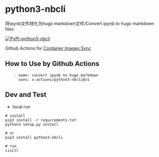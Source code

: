 # python3-nbcli

将ipynb文件转化为hugo markdown文件/Convert ipynb to hugo markdown files

[![PyPI-python3-nbcli](https://img.shields.io/pypi/v/python3-nbcli.svg?maxAge=3600)](https://pypi.org/project/python3-nbcli/)

Github Actions for [Container Images Sync](https://github.com/marketplace/actions/nbcli)

## How to Use by Github Actions

```
    - name: convert ipynb to hugo markdown
      uses: x-actions/python3-nbcli@v1
```

## Dev and Test

- local run

```
# install
pip3 install -r requirements.txt
python3 setup.py install

# or
pip3 install python3-nbcli

# run
cisctl
```
